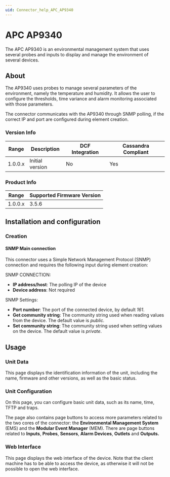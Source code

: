 ```yaml
---
uid: Connector_help_APC_AP9340
---
```


# APC AP9340

The APC AP9340 is an environmental management system that uses several probes and inputs to display and manage the environment of several devices.

## About

The AP9340 uses probes to manage several parameters of the environment, namely the temperature and humidity. It allows the user to configure the thresholds, time variance and alarm monitoring associated with those parameters.

The connector communicates with the AP9340 through SNMP polling, if the correct IP and port are configured during element creation.

### Version Info

| Range | Description | DCF Integration | Cassandra Compliant |
|------------------|-----------------|---------------------|-------------------------|
| 1.0.0.x          | Initial version | No                  | Yes                     |

### Product Info

| Range | Supported Firmware Version |
|------------------|-----------------------------|
| 1.0.0.x          | 3.5.6                       |

## Installation and configuration

### Creation

#### SNMP Main connection

This connector uses a Simple Network Management Protocol (SNMP) connection and requires the following input during element creation:

SNMP CONNECTION:

- **IP address/host**: The polling IP of the device
- **Device address**: Not required

SNMP Settings:

- **Port number**: The port of the connected device, by default *161*.
- **Get community string**: The community string used when reading values from the device. The default value is *public.*
- **Set community string**: The community string used when setting values on the device. The default value is *private*.

## Usage

### Unit Data

This page displays the identification information of the unit, including the name, firmware and other versions, as well as the basic status.

### Unit Configuration

On this page, you can configure basic unit data, such as its name, time, TFTP and traps.

The page also contains page buttons to access more parameters related to the two cores of the connector: the **Environmental Management System** (EMS) and the **Modular Event Manager** (MEM). There are page buttons related to **Inputs**, **Probes**, **Sensors**, **Alarm Devices**, **Outlets** and **Outputs.**

### Web Interface

This page displays the web interface of the device. Note that the client machine has to be able to access the device, as otherwise it will not be possible to open the web interface.
